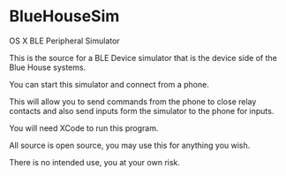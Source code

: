 # BlueHouseSim
OS X BLE Peripheral Simulator

This is the source for a BLE Device simulator that is the device side of the Blue House systems.

You can start this simulator and connect from a phone.

This will allow you to send commands from the phone to close relay contacts and also send inputs form the simulator to the phone for inputs.

You will need XCode to run this program.

All source is open source, you may use this for anything you wish.

There is no intended use, you at your own risk.
